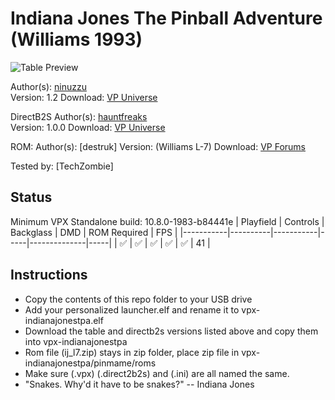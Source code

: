 # Indiana Jones The Pinball Adventure (Williams 1993)

![Table Preview](https://vpuniverse.com/screenshots/monthly_2019_03/969421717_indana(Custom).png.19dd7045c4235c0a1d4dec8ebfec7f6b.png)

Author(s): [ninuzzu](https://vpuniverse.com/profile/5530-ninuzzu/)  
Version: 1.2
Download: [VP Universe](https://vpuniverse.com/files/file/12637-indiana-jones-the-pinball-adventure-williams-1993-b2s-with-full-dmd/)

DirectB2S
Author(s): [hauntfreaks](https://vpuniverse.com/profile/5216-hauntfreaks/)  
Version: 1.0.0
Download: [VP Universe](https://vpuniverse.com/files/file/5493-indiana-jones-the-pinball-adventure-williams-1993/)

ROM:
Author(s): [destruk]
Version: (Williams L-7)
Download:  [VP Forums](https://www.vpforums.org/index.php?app=downloads&showfile=1185)

Tested by:
[TechZombie]

## Status 

Minimum VPX Standalone build: 10.8.0-1983-b84441e
| Playfield | Controls | Backglass | DMD | ROM Required | FPS | 
|-----------|----------|-----------|-----|--------------|-----|
| :white_check_mark: | :white_check_mark: | :white_check_mark: | :white_check_mark: | :white_check_mark: | 41 |

## Instructions

- Copy the contents of this repo folder to your USB drive
- Add your personalized launcher.elf and rename it to vpx-indianajonestpa.elf
- Download the table and directb2s versions listed above and copy them into vpx-indianajonestpa
- Rom file (ij_l7.zip) stays in zip folder, place zip file in vpx-indianajonestpa/pinmame/roms
- Make sure (.vpx) (.direct2b2s) and (.ini) are all named the same. 
- "Snakes. Why'd it have to be snakes?" -- Indiana Jones